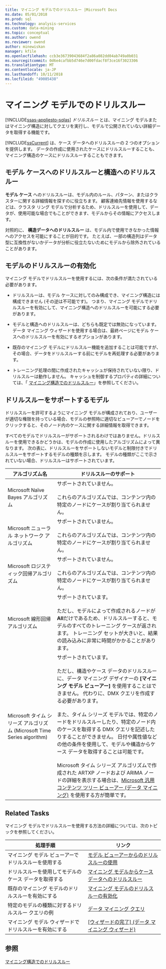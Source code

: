 ```yaml
---
title: マイニング モデルでのドリルスルー |Microsoft Docs
ms.date: 05/01/2018
ms.prod: sql
ms.technology: analysis-services
ms.custom: data-mining
ms.topic: conceptual
ms.author: owend
ms.reviewer: owend
author: minewiskan
manager: kfile
ms.openlocfilehash: ccb3e36739043684f2a86a082dd04ab749a0b031
ms.sourcegitcommit: 0d6e4cafbb5d746e7d00fdacf8f3ce16f3023306
ms.translationtype: MT
ms.contentlocale: ja-JP
ms.lasthandoff: 10/11/2018
ms.locfileid: "49085438"
---
```

# <a name="drillthrough-on-mining-models"></a>マイニング モデルでのドリルスルー
[!INCLUDE[ssas-appliesto-sqlas](../../includes/ssas-appliesto-sqlas.md)]
  *ドリルスルー* とは、マイニング モデルまたはマイニング構造に対してクエリを実行し、モデルで公開されていない詳細データを取得する機能です。  
  
 [!INCLUDE[ssCurrent](../../includes/sscurrent-md.md)] は、ケース データへのドリルスルーの 2 つのオプションを提供します。 データの作成に使用されたケースにドリルスルーすることも、マイニング構造のケースにドリルスルーすることもできます。  
  
## <a name="drillthrough-to-model-cases-vs-drillthrough-to-structure"></a>モデル ケースへのドリルスルーと構造へのドリルスルー  
 **モデル ケース** へのドリルスルーは、モデル内のルール、パターン、またはクラスターに関する詳細情報を探すのに役立ちます。 顧客連絡先情報を使用するなどは、クラスタ リング モデルで分析するため、ドリルスルーを使用して、データが、使用可能な場合でもことができます、モデルからその情報にアクセスします。  
  
 対照的に、 **構造データへのドリルスルー** は、モデル内で使用できなかった情報へのアクセスを可能にすることが目的です。 たとえば、一部の構造列はデータ型に互換性がないかデータが分析に役立たないためにモデルから除外されていることがあります。  
  
## <a name="enabling-drillthrough-on-a-model"></a>モデルのドリルスルーの有効化  
 マイニング モデルでドリルスルーを使用するには、次の条件が満たされている必要があります。  
  
-   ドリルスルーは、モデル ケースに対してのみ構成でき、マイニング構造には構成できません (その逆は不可能です)。  つまり、マイニング モデルでドリルスルーを有効にして、マイニング構造へのドリルスルーを可能にする必要があります。  
  
-   モデルと構造へのドリルスルーは、どちらも既定では無効になっています。 データ マイニング ウィザードを使用する場合は、最終ページにモデル ケースへのドリルスルーを有効にするオプションがあります。  
  
-   既存のマイニング モデルにドリルスルー機能を追加することは可能ですが、その場合、データをドリルスルーする前にモデルを再処理する必要があります。  
  
-   トレーニング処理の間に作成されたキャッシュが保持されていない限り、ドリルスルーは動作しません。 キャッシュを制御するプロパティの詳細については、「 [マイニング構造でのドリルスルー](../../analysis-services/data-mining/drillthrough-on-mining-structures.md)」を参照してください。  
  
## <a name="models-that-support-drillthrough"></a>ドリルスルーをサポートするモデル  
 ドリルスルーを許可するようにマイニング モデルが構成されており、ユーザーが適切な権限を持っている場合、モデルの参照時に適切なビューアーでノードをクリックすると、そのノード内のケースに関する詳細情報を取得できます。  
  
 すべてのモデルでドリルスルーがサポートされるわけではありません。ドリルスルーを使用できるかどうかは、モデルの作成に使用したアルゴリズムによって異なります。 次の表に、ドリルスルーをサポートしないモデルと制限付きでドリルスルーをサポートするモデルの種類を示します。 モデルの種類がここで示されていない場合、ドリルスルーはサポートされています。  
  
|**アルゴリズム名**|**ドリルスルーのサポート**|  
|------------------------|----------------------------------|  
|Microsoft Naïve Bayes アルゴリズム|サポートされていません。<br /><br /> これらのアルゴリズムでは、コンテンツ内の特定のノードにケースが割り当てられません。|  
|Microsoft ニューラル ネットワーク アルゴリズム|サポートされていません。<br /><br /> これらのアルゴリズムでは、コンテンツ内の特定のノードにケースが割り当てられません。|  
|Microsoft ロジスティック回帰アルゴリズム|サポートされていません。<br /><br /> これらのアルゴリズムでは、コンテンツ内の特定のノードにケースが割り当てられません。|  
|Microsoft 線形回帰アルゴリズム|サポートされています。<br /><br /> ただし、モデルによって作成されるノードが **All**だけであるため、ドリルスルーすると、モデルのすべてのトレーニング ケースが返されます。 トレーニング セットが大きいと、結果の読み込みに非常に時間がかかることがあります。|  
|Microsoft タイム シリーズ アルゴリズム (Microsoft Time Series algorithm)|サポートされています。<br /><br /> ただし、構造やケース データのドリルスルーに、データ マイニング デザイナーの **[マイニング モデル ビューアー]** を使用することはできません。 代わりに、DMX クエリを作成する必要があります。<br /><br /> また、タイム シリーズ モデルでは、特定のノードをドリルスルーしたり、特定のノード内のケースを取得する DMX クエリを記述したりすることができません。 日付や属性値などの他の条件を使用して、モデルや構造からケース データを取得することは可能です。<br /><br /> Microsoft タイム シリーズ アルゴリズムで作成された ARTXP ノードおよび ARIMA ノードの詳細を表示する場合は、[Microsoft 汎用コンテンツ ツリー ビューアー (データ マイニング)](http://msdn.microsoft.com/library/751b4393-f6fd-48c1-bcef-bdca589ce34c) を使用する方が簡単です。|  
  
## <a name="related-tasks"></a>Related Tasks  
 マイニング モデルでドリルスルーを使用する方法の詳細については、次のトピックを参照してください。  
  
|処理手順|リンク|  
|-----------|-----------|  
|マイニング モデル ビューアーでドリルスルーを使用する|[モデル ビューアーからのドリルスルーの使用](../../analysis-services/data-mining/use-drillthrough-from-the-model-viewers.md)|  
|ドリルスルーを使用してモデルのケース データを取得する|[マイニング モデルからケース データへのドリルスルー](../../analysis-services/data-mining/drill-through-to-case-data-from-a-mining-model.md)|  
|既存のマイニング モデルのドリルスルーを有効にする|[マイニング モデルのドリルスルーの有効化](../../analysis-services/data-mining/enable-drillthrough-for-a-mining-model.md)|  
|特定のモデルの種類に対するドリルスルー クエリの例|[データ マイニング クエリ](../../analysis-services/data-mining/data-mining-queries.md)|  
|マイニング モデル ウィザードでドリルスルーを有効にする|[[ウィザードの完了] (データ マイニング ウィザード)](http://msdn.microsoft.com/library/6aef1548-35eb-42fd-ae87-63650a79eda1)|  
  
## <a name="see-also"></a>参照  
 [マイニング構造でのドリルスルー](../../analysis-services/data-mining/drillthrough-on-mining-structures.md)  
  
  
